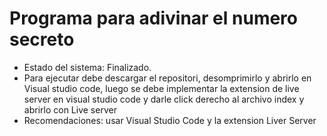 <h1> Programa para adivinar el numero secreto </h1>

- Estado del sistema: Finalizado.
- Para ejecutar debe descargar el repositori, desomprimirlo y abrirlo en Visual studio code, luego se debe implementar la extension de live server en visual studio code y darle click derecho al archivo index y abrirlo con Live server
- Recomendaciones: usar Visual Studio Code y la extension Liver Server
